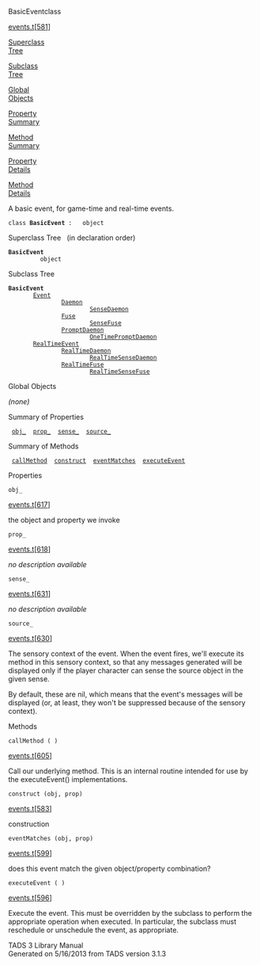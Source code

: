 <span class="title">BasicEvent</span><span class="type">class</span>

[events.t](../file/events.t.html)\[[581](../source/events.t.html#581)\]

[Superclass  
Tree](#_SuperClassTree_)

[Subclass  
Tree](#_SubClassTree_)

[Global  
Objects](#_ObjectSummary_)

[Property  
Summary](#_PropSummary_)

[Method  
Summary](#_MethodSummary_)

[Property  
Details](#_Properties_)

[Method  
Details](#_Methods_)

<div class="fdesc">

A basic event, for game-time and real-time events.

`class `**`BasicEvent`**` :   object`

</div>

<span id="_SuperClassTree_"></span>

<div class="mjhd">

<span class="hdln">Superclass Tree</span>   (in declaration order)

</div>

**`BasicEvent`**  
`         object`  
<span id="_SubClassTree_"></span>

<div class="mjhd">

<span class="hdln">Subclass Tree</span>  

</div>

**`BasicEvent`**  
`         `[`Event`](../object/Event.html)  
`                 `[`Daemon`](../object/Daemon.html)  
`                         `[`SenseDaemon`](../object/SenseDaemon.html)  
`                 `[`Fuse`](../object/Fuse.html)  
`                         `[`SenseFuse`](../object/SenseFuse.html)  
`                 `[`PromptDaemon`](../object/PromptDaemon.html)  
`                         `[`OneTimePromptDaemon`](../object/OneTimePromptDaemon.html)  
`         `[`RealTimeEvent`](../object/RealTimeEvent.html)  
`                 `[`RealTimeDaemon`](../object/RealTimeDaemon.html)  
`                         `[`RealTimeSenseDaemon`](../object/RealTimeSenseDaemon.html)  
`                 `[`RealTimeFuse`](../object/RealTimeFuse.html)  
`                         `[`RealTimeSenseFuse`](../object/RealTimeSenseFuse.html)  
<span id="_ObjectSummary_"></span>

<div class="mjhd">

<span class="hdln">Global Objects</span>  

</div>

*(none)* <span id="_PropSummary_"></span>

<div class="mjhd">

<span class="hdln">Summary of Properties</span>  

</div>

` `[`obj_`](#obj_)`  `[`prop_`](#prop_)`  `[`sense_`](#sense_)`  `[`source_`](#source_)`  `

<span id="_MethodSummary_"></span>

<div class="mjhd">

<span class="hdln">Summary of Methods</span>  

</div>

` `[`callMethod`](#callMethod)`  `[`construct`](#construct)`  `[`eventMatches`](#eventMatches)`  `[`executeEvent`](#executeEvent)`  `

<span id="_Properties_"></span>

<div class="mjhd">

<span class="hdln">Properties</span>  

</div>

<span id="obj_"></span>

`obj_`

[events.t](../file/events.t.html)\[[617](../source/events.t.html#617)\]

<div class="desc">

the object and property we invoke

</div>

<span id="prop_"></span>

`prop_`

[events.t](../file/events.t.html)\[[618](../source/events.t.html#618)\]

<div class="desc">

*no description available*

</div>

<span id="sense_"></span>

`sense_`

[events.t](../file/events.t.html)\[[631](../source/events.t.html#631)\]

<div class="desc">

*no description available*

</div>

<span id="source_"></span>

`source_`

[events.t](../file/events.t.html)\[[630](../source/events.t.html#630)\]

<div class="desc">

The sensory context of the event. When the event fires, we'll execute
its method in this sensory context, so that any messages generated will
be displayed only if the player character can sense the source object in
the given sense.

By default, these are nil, which means that the event's messages will be
displayed (or, at least, they won't be suppressed because of the sensory
context).

</div>

<span id="_Methods_"></span>

<div class="mjhd">

<span class="hdln">Methods</span>  

</div>

<span id="callMethod"></span>

`callMethod ( )`

[events.t](../file/events.t.html)\[[605](../source/events.t.html#605)\]

<div class="desc">

Call our underlying method. This is an internal routine intended for use
by the executeEvent() implementations.

</div>

<span id="construct"></span>

`construct (obj, prop)`

[events.t](../file/events.t.html)\[[583](../source/events.t.html#583)\]

<div class="desc">

construction

</div>

<span id="eventMatches"></span>

`eventMatches (obj, prop)`

[events.t](../file/events.t.html)\[[599](../source/events.t.html#599)\]

<div class="desc">

does this event match the given object/property combination?

</div>

<span id="executeEvent"></span>

`executeEvent ( )`

[events.t](../file/events.t.html)\[[596](../source/events.t.html#596)\]

<div class="desc">

Execute the event. This must be overridden by the subclass to perform
the appropriate operation when executed. In particular, the subclass
must reschedule or unschedule the event, as appropriate.

</div>

<div class="ftr">

TADS 3 Library Manual  
Generated on 5/16/2013 from TADS version 3.1.3

</div>

